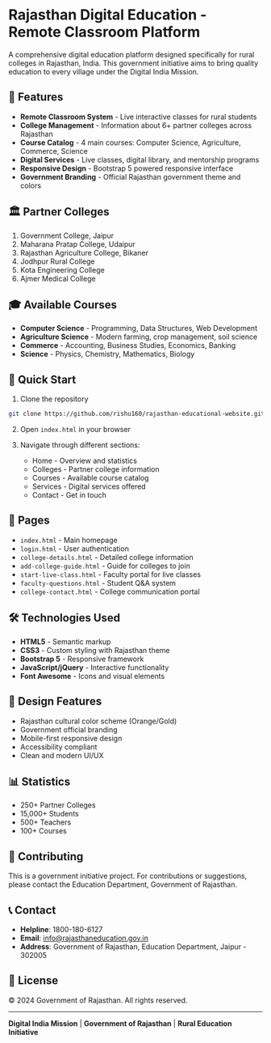 # Rajasthan Digital Education - Remote Classroom Platform

A comprehensive digital education platform designed specifically for rural colleges in Rajasthan, India. This government initiative aims to bring quality education to every village under the Digital India Mission.

## 🌟 Features

- **Remote Classroom System** - Live interactive classes for rural students
- **College Management** - Information about 6+ partner colleges across Rajasthan
- **Course Catalog** - 4 main courses: Computer Science, Agriculture, Commerce, Science
- **Digital Services** - Live classes, digital library, and mentorship programs
- **Responsive Design** - Bootstrap 5 powered responsive interface
- **Government Branding** - Official Rajasthan government theme and colors

## 🏛️ Partner Colleges

1. Government College, Jaipur
2. Maharana Pratap College, Udaipur
3. Rajasthan Agriculture College, Bikaner
4. Jodhpur Rural College
5. Kota Engineering College
6. Ajmer Medical College

## 🎓 Available Courses

- **Computer Science** - Programming, Data Structures, Web Development
- **Agriculture Science** - Modern farming, crop management, soil science
- **Commerce** - Accounting, Business Studies, Economics, Banking
- **Science** - Physics, Chemistry, Mathematics, Biology

## 🚀 Quick Start

1. Clone the repository
```bash
git clone https://github.com/rishu160/rajasthan-educational-website.git
```

2. Open `index.html` in your browser

3. Navigate through different sections:
   - Home - Overview and statistics
   - Colleges - Partner college information
   - Courses - Available course catalog
   - Services - Digital services offered
   - Contact - Get in touch

## 📱 Pages

- `index.html` - Main homepage
- `login.html` - User authentication
- `college-details.html` - Detailed college information
- `add-college-guide.html` - Guide for colleges to join
- `start-live-class.html` - Faculty portal for live classes
- `faculty-questions.html` - Student Q&A system
- `college-contact.html` - College communication portal

## 🛠️ Technologies Used

- **HTML5** - Semantic markup
- **CSS3** - Custom styling with Rajasthan theme
- **Bootstrap 5** - Responsive framework
- **JavaScript/jQuery** - Interactive functionality
- **Font Awesome** - Icons and visual elements

## 🎨 Design Features

- Rajasthan cultural color scheme (Orange/Gold)
- Government official branding
- Mobile-first responsive design
- Accessibility compliant
- Clean and modern UI/UX

## 📊 Statistics

- 250+ Partner Colleges
- 15,000+ Students
- 500+ Teachers
- 100+ Courses

## 🤝 Contributing

This is a government initiative project. For contributions or suggestions, please contact the Education Department, Government of Rajasthan.

## 📞 Contact

- **Helpline**: 1800-180-6127
- **Email**: info@rajasthaneducation.gov.in
- **Address**: Government of Rajasthan, Education Department, Jaipur - 302005

## 📄 License

© 2024 Government of Rajasthan. All rights reserved.

---

**Digital India Mission** | **Government of Rajasthan** | **Rural Education Initiative**